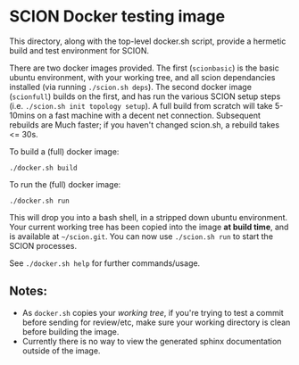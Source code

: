 SCION Docker testing image
==========================

This directory, along with the top-level docker.sh script, provide a hermetic
build and test environment for SCION.

There are two docker images provided. The
first (`scionbasic`) is the basic ubuntu environment, with your working tree,
and all scion dependancies installed (via running `./scion.sh deps`). The
second docker image (`scionfull`) builds on the first, and has run the various
SCION setup steps (i.e. `./scion.sh init topology setup`). A full build from
scratch will take 5-10mins on a fast machine with a decent net connection.
Subsequent rebuilds are Much faster; if you haven't changed scion.sh, a rebuild
takes <= 30s.

To build a (full) docker image:

    ./docker.sh build

To run the (full) docker image:

    ./docker.sh run

This will drop you into a bash shell, in a stripped down ubuntu environment.
Your current working tree has been copied into the image **at build time**, and is
available at `~/scion.git`. You can now use `./scion.sh run` to start the SCION
processes.

See `./docker.sh help` for further commands/usage.

Notes:
------
 * As `docker.sh` copies your *working tree*, if you're trying to test a commit
   before sending for review/etc, make sure your working directory is clean
   before building the image.
 * Currently there is no way to view the generated sphinx documentation outside
   of the image.

